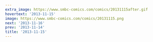 ```yaml
---
extra_image: https://www.smbc-comics.com/comics/20131115after.gif
hovertext: '2013-11-15'
image: https://www.smbc-comics.com/comics/20131115.png
next: '2013-11-16'
prev: '2013-11-14'
title: '2013-11-15'
---
```

